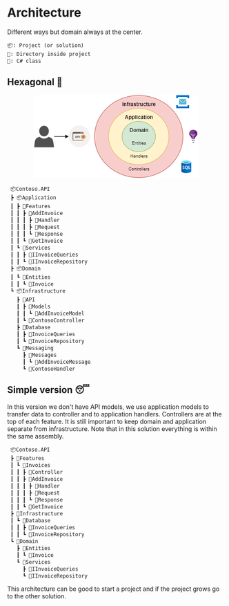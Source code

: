 # Architecture

Different ways but domain always at the center.

```
📦: Project (or solution)
📂: Directory inside project
📜: C# class
```

## Hexagonal 🧠

<p align="center"> 
    <img src="pictures/hexagonal_architecture.png" alt="Hexagonal architecture">
 </p>

```
 📦Contoso.API
 ┣ 📦Application
 ┃ ┣ 📂Features
 ┃ ┃ ┣ 📂AddInvoice
 ┃ ┃ ┃ ┣ 📜Handler
 ┃ ┃ ┃ ┣ 📜Request
 ┃ ┃ ┃ ┗ 📜Response
 ┃ ┃ ┗ 📁GetInvoice
 ┃ ┗ 📂Services
 ┃ ┃ ┣ 📜IInvoiceQueries
 ┃ ┃ ┗ 📜IInvoiceRepository
 ┣ 📦Domain
 ┃ ┗ 📂Entities
 ┃ ┃ ┗ 📜Invoice
 ┗ 📦Infrastructure
   ┣ 📂API
   ┃ ┣ 📂Models
   ┃ ┃ ┗ 📜AddInvoiceModel
   ┃ ┗ 📜ContosoController
   ┣ 📂Database
   ┃ ┣ 📜InvoiceQueries
   ┃ ┗ 📜InvoiceRepository
   ┗ 📂Messaging
     ┣ 📂Messages
     ┃ ┗ 📜AddInvoiceMessage
     ┗ 📜ContosoHandler
```
  
## Simple version 😴

In this version we don't have API models, we use application models to transfer data to controller and to application handlers. Controllers are at the top of each feature. It is still important to keep domain and application separate from infrastructure. Note that in this solution everything is within the same assembly.

```
 📦Contoso.API
 ┣ 📂Features
 ┃ ┗ 📂Invoices
 ┃ ┃ ┣ 📜Controller
 ┃ ┃ ┣ 📂AddInvoice
 ┃ ┃ ┃ ┣ 📜Handler
 ┃ ┃ ┃ ┣ 📜Request
 ┃ ┃ ┃ ┗ 📜Response
 ┃ ┃ ┗ 📁GetInvoice
 ┣ 📂Infrastructure
 ┃ ┗ 📂Database
 ┃ ┃ ┣ 📜InvoiceQueries
 ┃ ┃ ┗ 📜InvoiceRepository
 ┗ 📂Domain
   ┣ 📂Entities
   ┃ ┗ 📜Invoice
   ┗ 📂Services
     ┣ 📜IInvoiceQueries
     ┗ 📜IInvoiceRepository
 ```

This architecture can be good to start a project and if the project grows go to the other solution.
